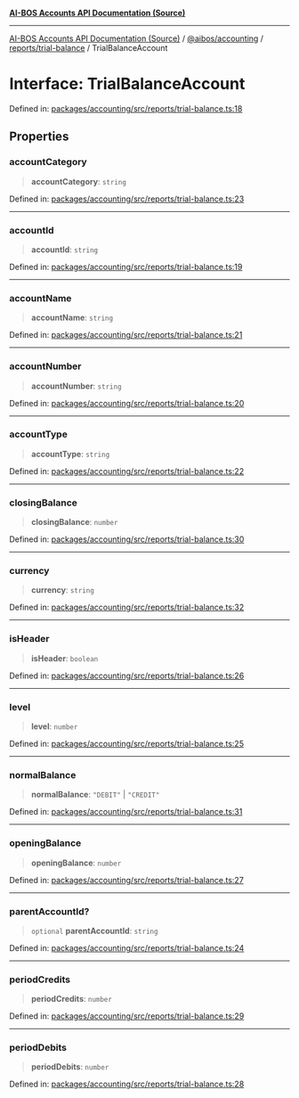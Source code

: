 [**AI-BOS Accounts API Documentation (Source)**](../../../../../README.md)

***

[AI-BOS Accounts API Documentation (Source)](../../../../../README.md) / [@aibos/accounting](../../../README.md) / [reports/trial-balance](../README.md) / TrialBalanceAccount

# Interface: TrialBalanceAccount

Defined in: [packages/accounting/src/reports/trial-balance.ts:18](https://github.com/pohlai88/accounts/blob/48103fb36d28b2b9bfb33472b6de2f719773cde9/packages/accounting/src/reports/trial-balance.ts#L18)

## Properties

### accountCategory

> **accountCategory**: `string`

Defined in: [packages/accounting/src/reports/trial-balance.ts:23](https://github.com/pohlai88/accounts/blob/48103fb36d28b2b9bfb33472b6de2f719773cde9/packages/accounting/src/reports/trial-balance.ts#L23)

***

### accountId

> **accountId**: `string`

Defined in: [packages/accounting/src/reports/trial-balance.ts:19](https://github.com/pohlai88/accounts/blob/48103fb36d28b2b9bfb33472b6de2f719773cde9/packages/accounting/src/reports/trial-balance.ts#L19)

***

### accountName

> **accountName**: `string`

Defined in: [packages/accounting/src/reports/trial-balance.ts:21](https://github.com/pohlai88/accounts/blob/48103fb36d28b2b9bfb33472b6de2f719773cde9/packages/accounting/src/reports/trial-balance.ts#L21)

***

### accountNumber

> **accountNumber**: `string`

Defined in: [packages/accounting/src/reports/trial-balance.ts:20](https://github.com/pohlai88/accounts/blob/48103fb36d28b2b9bfb33472b6de2f719773cde9/packages/accounting/src/reports/trial-balance.ts#L20)

***

### accountType

> **accountType**: `string`

Defined in: [packages/accounting/src/reports/trial-balance.ts:22](https://github.com/pohlai88/accounts/blob/48103fb36d28b2b9bfb33472b6de2f719773cde9/packages/accounting/src/reports/trial-balance.ts#L22)

***

### closingBalance

> **closingBalance**: `number`

Defined in: [packages/accounting/src/reports/trial-balance.ts:30](https://github.com/pohlai88/accounts/blob/48103fb36d28b2b9bfb33472b6de2f719773cde9/packages/accounting/src/reports/trial-balance.ts#L30)

***

### currency

> **currency**: `string`

Defined in: [packages/accounting/src/reports/trial-balance.ts:32](https://github.com/pohlai88/accounts/blob/48103fb36d28b2b9bfb33472b6de2f719773cde9/packages/accounting/src/reports/trial-balance.ts#L32)

***

### isHeader

> **isHeader**: `boolean`

Defined in: [packages/accounting/src/reports/trial-balance.ts:26](https://github.com/pohlai88/accounts/blob/48103fb36d28b2b9bfb33472b6de2f719773cde9/packages/accounting/src/reports/trial-balance.ts#L26)

***

### level

> **level**: `number`

Defined in: [packages/accounting/src/reports/trial-balance.ts:25](https://github.com/pohlai88/accounts/blob/48103fb36d28b2b9bfb33472b6de2f719773cde9/packages/accounting/src/reports/trial-balance.ts#L25)

***

### normalBalance

> **normalBalance**: `"DEBIT"` \| `"CREDIT"`

Defined in: [packages/accounting/src/reports/trial-balance.ts:31](https://github.com/pohlai88/accounts/blob/48103fb36d28b2b9bfb33472b6de2f719773cde9/packages/accounting/src/reports/trial-balance.ts#L31)

***

### openingBalance

> **openingBalance**: `number`

Defined in: [packages/accounting/src/reports/trial-balance.ts:27](https://github.com/pohlai88/accounts/blob/48103fb36d28b2b9bfb33472b6de2f719773cde9/packages/accounting/src/reports/trial-balance.ts#L27)

***

### parentAccountId?

> `optional` **parentAccountId**: `string`

Defined in: [packages/accounting/src/reports/trial-balance.ts:24](https://github.com/pohlai88/accounts/blob/48103fb36d28b2b9bfb33472b6de2f719773cde9/packages/accounting/src/reports/trial-balance.ts#L24)

***

### periodCredits

> **periodCredits**: `number`

Defined in: [packages/accounting/src/reports/trial-balance.ts:29](https://github.com/pohlai88/accounts/blob/48103fb36d28b2b9bfb33472b6de2f719773cde9/packages/accounting/src/reports/trial-balance.ts#L29)

***

### periodDebits

> **periodDebits**: `number`

Defined in: [packages/accounting/src/reports/trial-balance.ts:28](https://github.com/pohlai88/accounts/blob/48103fb36d28b2b9bfb33472b6de2f719773cde9/packages/accounting/src/reports/trial-balance.ts#L28)
